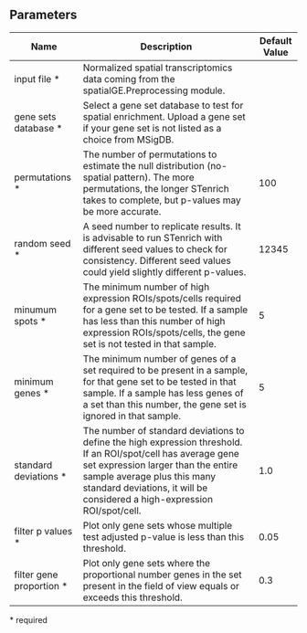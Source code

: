 ## Parameters
<!-- short description of the module parameters and their default values, as well as whether they are required -->

| Name                 | Description                                                                                                                                                                              | Default Value |
----------------------|------------------------------------------------------------------------------------------------------------------------------------------------------------------------------------------|---------------|
| input file *         | Normalized spatial transcriptomics data coming from the spatialGE.Preprocessing module.                                                                                                  |
| gene sets database * | Select a gene set database to test for spatial enrichment. Upload a gene set if your gene set is not listed as a choice from MSigDB.                                                     |               |
| permutations *       | The number of permutations to estimate the null distribution (no-spatial pattern). The more permutations, the longer STenrich takes to complete, but p-values may be more accurate.      | 100           |
| random seed *        | A seed number to replicate results. It is advisable to run STenrich with different seed values to check for consistency. Different seed values could yield slightly different p-values. | 12345         |
| minumum spots * | The minimum number of high expression ROIs/spots/cells required for a gene set to be tested. If a sample has less than this number of high expression ROIs/spots/cells, the gene set is not tested in that sample. | 5 |
| minimum genes * | The minimum number of genes of a set required to be present in a sample, for that gene set to be tested in that sample. If a sample has less genes of a set than this number, the gene set is ignored in that sample. | 5 |
| standard deviations * | The number of standard deviations to define the high expression threshold. If an ROI/spot/cell has average gene set expression larger than the entire sample average plus this many standard deviations, it will be considered a high-expression ROI/spot/cell. | 1.0 |
| filter p values * | Plot only gene sets whose multiple test adjusted p-value is less than this threshold. | 0.05 |
| filter gene proportion * | Plot only gene sets where the proportional number genes in the set present in the field of view equals or exceeds this threshold. | 0.3 |

\*  required
